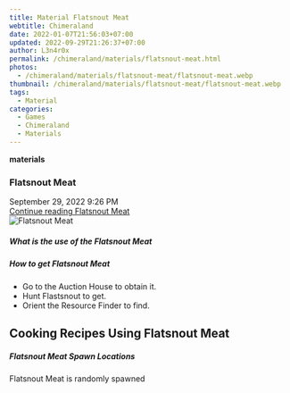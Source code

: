 ```yaml
---
title: Material Flatsnout Meat
webtitle: Chimeraland
date: 2022-01-07T21:56:03+07:00
updated: 2022-09-29T21:26:37+07:00
author: L3n4r0x
permalink: /chimeraland/materials/flatsnout-meat.html
photos:
  - /chimeraland/materials/flatsnout-meat/flatsnout-meat.webp
thumbnail: /chimeraland/materials/flatsnout-meat/flatsnout-meat.webp
tags:
  - Material
categories:
  - Games
  - Chimeraland
  - Materials
---
```


<section id="bootstrap-wrapper">
  <link
    rel="stylesheet"
    href="https://cdn.statically.io/gh/dimaslanjaka/Web-Manajemen/40ac3225/css/bootstrap-4.5-wrapper.css"
  />
  <div
    class="row g-0 border rounded overflow-hidden flex-md-row mb-4 shadow-sm position-relative"
  >
    <div class="col p-4 d-flex flex-column position-static">
      <strong class="d-inline-block mb-2 text-success">materials</strong>
      <h3 class="mb-0">Flatsnout Meat</h3>
      <div class="mb-1 text-muted">September 29, 2022 9:26 PM</div>
      <a
        href="/chimeraland/materials/flatsnout-meat.html"
        class="stretched-link d-none"
        >Continue reading Flatsnout Meat</a
      >
    </div>
    <div class="col-auto d-none d-lg-block">
      <img
        src="/chimeraland/materials/flatsnout-meat/flatsnout-meat.webp"
        alt="Flatsnout Meat"
      />
    </div>
  </div>
  <div class="row">
    <div class="col-lg-6 col-12 mb-2">
      <div class="card">
        <div class="card-body">
          <h5 class="card-title">What is the use of the Flatsnout Meat</h5>
          <div class="card-text"><ul></ul></div>
        </div>
      </div>
    </div>
    <div class="col-lg-6 col-12 mb-2">
      <div class="card">
        <div class="card-body">
          <h5 class="card-title">How to get Flatsnout Meat</h5>
          <div class="card-text">
            <ul>
              <li>Go to the Auction House to obtain it.</li>
              <li>Hunt Flastsnout to get.</li>
              <li>Orient the Resource Finder to find.</li>
            </ul>
          </div>
        </div>
      </div>
    </div>
    <div class="col-lg-6 col-12 mb-2">
      <h2 id="cookable">Cooking Recipes Using Flatsnout Meat</h2>
    </div>
    <div class="col-12 mb-2">
      <h5>Flatsnout Meat Spawn Locations</h5>
      <p>Flatsnout Meat is randomly spawned</p>
    </div>
  </div>
</section>